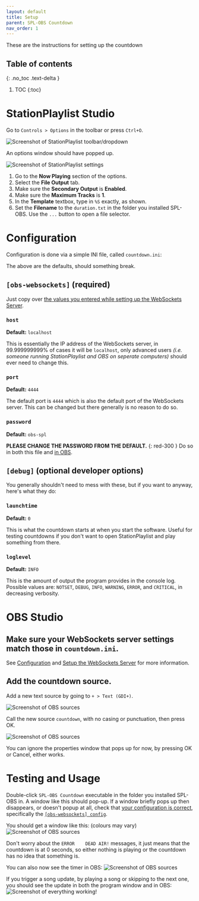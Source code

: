 ```yaml
---
layout: default
title: Setup
parent: SPL-OBS Countdown
nav_order: 1
---
```



These are the instructions for setting up the countdown

## Table of contents
{: .no_toc .text-delta }
1. TOC
{:toc}

# StationPlaylist Studio
Go to `Controls > Options` in the toolbar or press `Ctrl+O`.

![Screenshot of StationPlaylist toolbar/dropdown](../assets/spl-toolbar.png)

An options window should have popped up.

![Screenshot of StationPlaylist settings](../assets/spl-options.png)

1. Go to the **Now Playing** section of the options.
2. Select the **File Output** tab.
3. Make sure the **Secondary Output** is **Enabled**.
4. Make sure the **Maximum Tracks** is **1**.
5. In the **Template** textbox, type in `%S` exactly, as shown.
6. Set the **Filename** to the `duration.txt` in the folder you installed SPL-OBS. Use the `...` button to open a file selector.

# Configuration
Configuration is done via a simple INI file, called `countdown.ini`:

<script src="https://gist-it.appspot.com/github/oofdere/SPL-OBS/blob/master/countdown.ini"></script>
The above are the defaults, should something break.

## `[obs-websockets]` (required)
Just copy over [the values you entered while setting up the WebSockets Server](../install#setup-the-websockets-server).

### `host`
**Default:** `localhost`

This is essentially the IP address of the WebSockets server, in 99.999999999% of cases it will be `localhost`, only advanced users *(i.e. someone running StationPlaylist and OBS on seperate computers)* should ever need to change this.

### `port`
**Default:** `4444`

The default port is `4444` which is also the default port of the WebSockets server. This can be changed but there generally is no reason to do so.

### `password`
**Default:** `obs-spl`

**PLEASE CHANGE THE PASSWORD FROM THE DEFAULT.**
{: red-300 }
Do so in both this file and [in OBS](../install#setup-the-websockets-server).

## `[debug]` (optional developer options)
You generally shouldn't need to mess with these, but if you want to anyway, here's what they do:

### `launchtime`
**Default:** `0`

This is what the countdown starts at when you start the software. Useful for testing countdowns if you don't want to open StationPlaylist and play something from there.

### `loglevel`
**Default:** `INFO`

This is the amount of output the program provides in the console log. Possible values are: `NOTSET`, `DEBUG`, `INFO`, `WARNING`, `ERROR`, and `CRITICAL`, in decreasing verbosity.

# OBS Studio
## Make sure your WebSockets server settings match those in `countdown.ini`.
See [Configuration](#configuration) and [Setup the WebSockets Server](../install#setup-the-websockets-server) for more information.

## Add the countdown source.
Add a new text source by going to `+ > Text (GDI+)`.

![Screenshot of OBS sources](../assets/obs-sources-add.png)

Call the new source `countdown`, with no casing or punctuation, then press OK.

![Screenshot of OBS sources](../assets/obs-source-name.png)

You can ignore the properties window that pops up for now, by pressing OK or Cancel, either works.

# Testing and Usage
Double-click `SPL-OBS Countdown` executable in the folder you installed SPL-OBS in. A window like this should pop-up. If a window briefly pops up then disappears, or doesn't popup at all, check that [your configuration is correct](#configuration), specifically the [`[obs-websockets] config`](#obs-websockets-required).

You should get a window like this: (colours may vary)
![Screenshot of OBS sources](../assets/countdown.png)

Don't worry about the `ERROR	DEAD AIR!` messages, it just means that the countdown is at 0 seconds, so either nothing is playing or the countdown has no idea that something is.

You can also now see the timer in OBS:
![Screenshot of OBS sources](../assets/obs-timer-zero.png)

If you trigger a song update, by playing a song or skipping to the next one, you should see the update in both the program window and in OBS:
![Screenshot of everything working!](../assets/countdown-working.png)